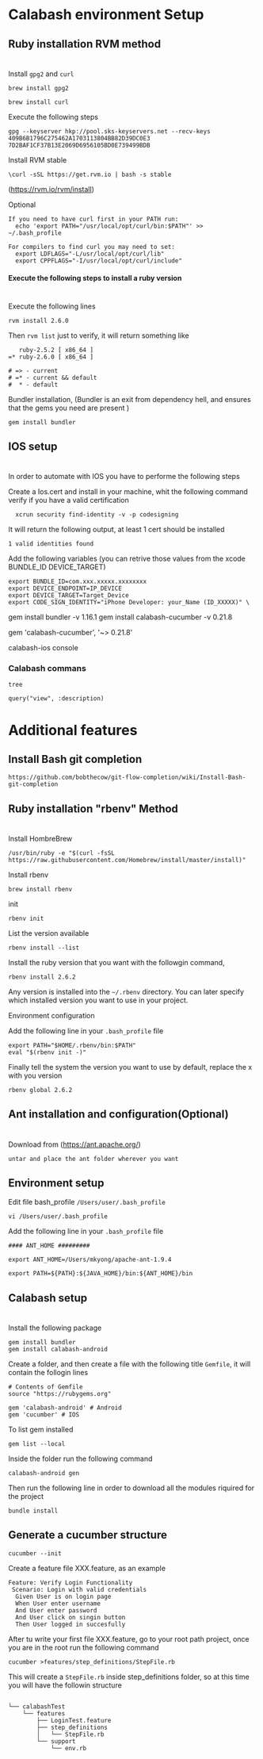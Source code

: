# Calabash environment Setup   



## Ruby installation RVM method 
#

Install `gpg2` and `curl`

```
brew install gpg2

brew install curl 

```

Execute the following steps 

```
gpg --keyserver hkp://pool.sks-keyservers.net --recv-keys 409B6B1796C275462A1703113804BB82D39DC0E3 7D2BAF1CF37B13E2069D6956105BD0E739499BDB

```

Install RVM stable  

```
\curl -sSL https://get.rvm.io | bash -s stable

```

(https://rvm.io/rvm/install)


Optional 

```
If you need to have curl first in your PATH run:
  echo 'export PATH="/usr/local/opt/curl/bin:$PATH"' >> ~/.bash_profile

For compilers to find curl you may need to set:
  export LDFLAGS="-L/usr/local/opt/curl/lib"
  export CPPFLAGS="-I/usr/local/opt/curl/include"
```

#### Execute the following steps to install a ruby version 
#

Execute the following lines 

```
rvm install 2.6.0
```

Then `rvm list` just to verify, it will return something like 


```
   ruby-2.5.2 [ x86_64 ]
=* ruby-2.6.0 [ x86_64 ]

# => - current
# =* - current && default
#  * - default

```

Bundler installation, (Bundler is an exit from dependency hell, and ensures that the gems you need are present )

```
gem install bundler
```

## IOS setup 
#

In order to automate with IOS you have to performe the following steps 

Create a Ios.cert and install in your machine, whit the following command verify if you have a valid certification 

```
  xcrun security find-identity -v -p codesigning
```

It will return the following output, at least 1 cert should be installed

```
1 valid identities found
```

Add the following variables (you can retrive those values from the xcode BUNDLE_ID DEVICE_TARGET) 


````
export BUNDLE_ID=com.xxx.xxxxx.xxxxxxxx
export DEVICE_ENDPOINT=IP_DEVICE
export DEVICE_TARGET=Target_Device
export CODE_SIGN_IDENTITY="iPhone Developer: your_Name (ID_XXXXX)" \
````


gem install bundler -v 1.16.1
gem install calabash-cucumber  -v 0.21.8

gem 'calabash-cucumber', '~> 0.21.8'

calabash-ios console


### Calabash commans 

````
tree
````

````
query("view", :description)

````

# Additional features
## Install Bash git completion 

```
https://github.com/bobthecow/git-flow-completion/wiki/Install-Bash-git-completion
```

## Ruby installation "rbenv" Method 
#

Install HombreBrew

```
/usr/bin/ruby -e "$(curl -fsSL https://raw.githubusercontent.com/Homebrew/install/master/install)"
```

Install rbenv

```
brew install rbenv
```

init

```
rbenv init
```
List the version available 

```
rbenv install --list

```

Install the ruby version that you want with the followgin command, 

```
rbenv install 2.6.2
```
Any version is installed into the `~/.rbenv` directory. You can later specify which installed version you want to use in your project. 

Environment configuration

Add the following line in your `.bash_profile` file 

```
export PATH="$HOME/.rbenv/bin:$PATH"
eval "$(rbenv init -)"
```

Finally tell the system the version you want to use by default, replace the x with you version 

```
rbenv global 2.6.2
```
## Ant installation and configuration(Optional) 
#

Download from (https://ant.apache.org/)

```
untar and place the ant folder wherever you want 

```

## Environment setup


Edit file bash_profile `/Users/user/.bash_profile`

```
vi /Users/user/.bash_profile

```

Add the following line in your `.bash_profile` file 

```
#### ANT_HOME #########

export ANT_HOME=/Users/mkyong/apache-ant-1.9.4

export PATH=${PATH}:${JAVA_HOME}/bin:${ANT_HOME}/bin
```

## Calabash setup
#

Install the following package 

```
gem install bundler
gem install calabash-android
```

Create a folder, and then create a file with the following title `Gemfile`, it will contain the follogin lines

```
# Contents of Gemfile
source "https://rubygems.org"

gem 'calabash-android' # Android 
gem 'cucumber' # IOS
```

To list gem installed 

```
gem list --local 
```

Inside the folder run the following command 

```
calabash-android gen

```

Then run the following line in order to download all the modules riquired for the project 

```
bundle install

```

## Generate a cucumber structure 

```
cucumber --init
```

Create a feature file XXX.feature, as an example 

```
Feature: Verify Login Functionality
 Scenario: Login with valid credentials
  Given User is on login page
  When User enter username 
  And User enter password
  And User click on singin button 
  Then User logged in succesfully  
```

After tu write your first file XXX.feature, go to your root path project, once you are in the root run the following command 


```
cucumber >features/step_definitions/StepFile.rb
```

This will create a `StepFile.rb` inside step_definitions folder, so at this time you will have the followin structure 

```

└── calabashTest
    └── features
        ├── LoginTest.feature
        ├── step_definitions
        │   └── StepFile.rb
        └── support
            └── env.rb

```
